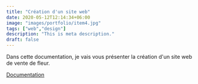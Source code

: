 ```yaml
---
title: "Création d'un site web"
date: 2020-05-12T12:14:34+06:00
image: "images/portfolio/item4.jpg"
tags: ["web","design"]
description: "This is meta description."
draft: false
---
```



Dans cette documentation, je vais vous présenter la création d'un site web de vente de fleur.

[Documentation](/modele-cv-original-futuriste.pdf)